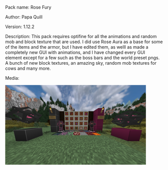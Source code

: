 Pack name: Rose Fury

Author: Papa Quill

Version: 1.12.2

Description: This pack requires optifine for all the animations and random mob and block texture that are used. I did use Rose Aura as a base for some of the items and the armor, but I have edited them, as welll as made a completely new GUI with animations, and I have changed every GUI element except for a few such as the boss bars and the world preset pngs. A bunch of new block textures, an amazing sky, random mob textures for cows and many more.

Media:

![image](image.png)